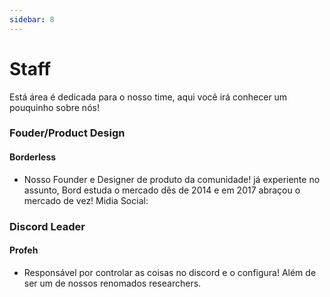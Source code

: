 ```yaml
--- 
sidebar: 8
---
```


# Staff
Está área é dedicada para o nosso time, aqui você irá conhecer um pouquinho sobre nós!

### Fouder/Product Design

#### **Borderless** 
 - Nosso Founder e Designer de produto da comunidade! já experiente no assunto, Bord estuda o mercado dês de 2014 e em 2017 abraçou o mercado de vez!
Midia Social: 

### Discord Leader
#### Profeh
 - Responsável por controlar as coisas no discord e o configura! Além de ser um de nossos renomados researchers.



